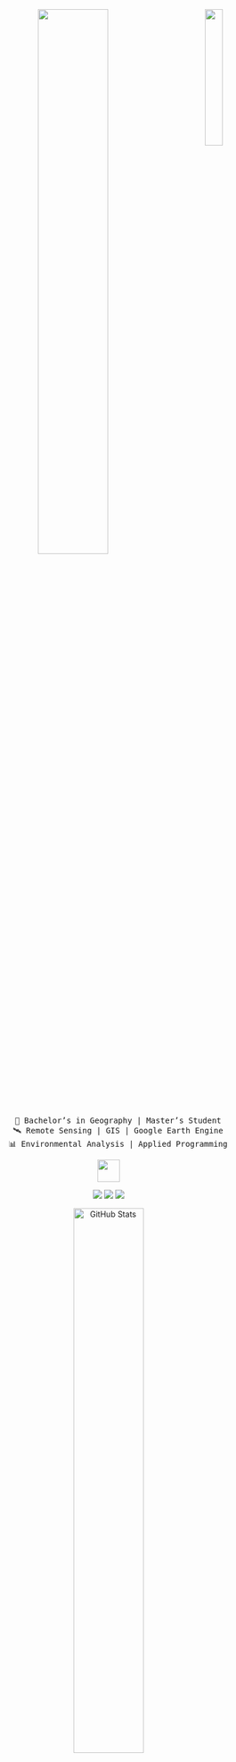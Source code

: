 <div align="center">
<img src="https://github.com/kayque25/kayque25/blob/main/your-image.png" width="25%" align="right" />
<img src="https://readme-typing-svg.demolab.com?font=Inconsolata&weight=500&size=50&duration=4000&pause=300&color=4CAF50&center=true&vCenter=true&multiline=true&repeat=false&random=false&width=1300&height=140&lines=🌍+Hello,+hello!;I'm+Kayque+Dias,+a+geographer+and+researcher+in+UFPA" width="50%" />
<br><br>
<pre>
    📌 Bachelor’s in Geography | Master’s Student
    🛰️ Remote Sensing | GIS | Google Earth Engine
    📊 Environmental Analysis | Applied Programming
</pre>
<img src="https://raw.githubusercontent.com/innng/innng/master/assets/kyubey.gif" height="40" />
<br>
    
[![](https://img.shields.io/badge/Lattes-004080?style=flat&logo=academia&logoColor=white)](http://lattes.cnpq.br/5961292748412062)
[![](https://img.shields.io/badge/LinkedIn-0a66c2?style=flat&logo=linkedin&logoColor=white)](https://www.linkedin.com/in/kayque-dias-627a64244/)
[![](https://img.shields.io/badge/ResearchGate-00CCBB?style=flat&logo=researchgate&logoColor=white)](https://www.researchgate.net/profile/Kayque-Dias?ev=hdr_xprf)
    
<p align="center">
  <img height="50%" width="auto" src="https://github-readme-stats.vercel.app/api?username=kayque25&show_icons=true&count_private=true&theme=darcula&hide_border=true&hide=issues,contribs&bg_color=00000000&title_color=4CAF50&icon_color=4CAF50" alt="GitHub Stats">
  <img height="50%" width="auto" src="https://github-readme-stats.vercel.app/api/top-langs/?username=kayque25&layout=compact&hide_border=true&theme=darcula&bg_color=00000000&langs_count=10&title_color=4CAF50">
  <img src="https://github-readme-streak-stats.herokuapp.com/?user=kayque25&theme=darcula&hide_border=true&background=FFFFFF00&stroke=4CAF50&ring=4CAF50&fire=4CAF50&currStreakLabel=4CAF50&dates=C0C0C0&sideNums=C0C0C0&currStreakNum=C0C0C0" alt="GitHub Streak Stats">
  <br>
  <br>
  <a href="https://www.buymeacoffee.com/yourprofile"> <img align="center" src="https://cdn.buymeacoffee.com/buttons/v2/default-green.png" height="50" width="210" alt="Buy me a coffee" /></a>
</p>
